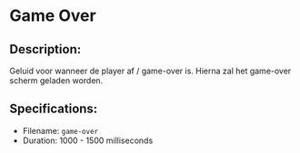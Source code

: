 # Game Over

## Description:
Geluid voor wanneer de player af / game-over is. Hierna zal het game-over scherm geladen worden.

## Specifications:
- Filename: `game-over`
- Duration: 1000 - 1500 milliseconds
